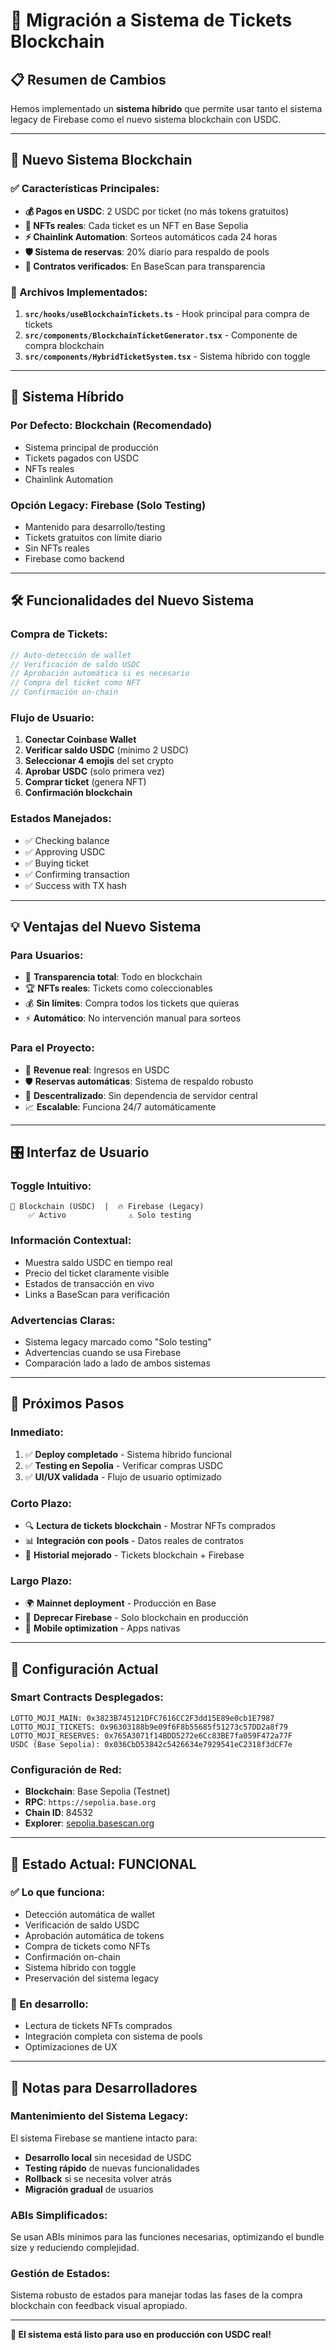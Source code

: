 # 🚀 Migración a Sistema de Tickets Blockchain

## 📋 **Resumen de Cambios**

Hemos implementado un **sistema híbrido** que permite usar tanto el sistema legacy de Firebase como el nuevo sistema blockchain con USDC.

---

## 🎯 **Nuevo Sistema Blockchain**

### **✅ Características Principales:**
- **💰 Pagos en USDC**: 2 USDC por ticket (no más tokens gratuitos)
- **🎯 NFTs reales**: Cada ticket es un NFT en Base Sepolia
- **⚡ Chainlink Automation**: Sorteos automáticos cada 24 horas
- **🛡️ Sistema de reservas**: 20% diario para respaldo de pools
- **🔗 Contratos verificados**: En BaseScan para transparencia

### **🔧 Archivos Implementados:**
1. **`src/hooks/useBlockchainTickets.ts`** - Hook principal para compra de tickets
2. **`src/components/BlockchainTicketGenerator.tsx`** - Componente de compra blockchain
3. **`src/components/HybridTicketSystem.tsx`** - Sistema híbrido con toggle

---

## 🔄 **Sistema Híbrido**

### **Por Defecto: Blockchain (Recomendado)**
- Sistema principal de producción
- Tickets pagados con USDC
- NFTs reales
- Chainlink Automation

### **Opción Legacy: Firebase (Solo Testing)**
- Mantenido para desarrollo/testing
- Tickets gratuitos con límite diario
- Sin NFTs reales
- Firebase como backend

---

## 🛠️ **Funcionalidades del Nuevo Sistema**

### **Compra de Tickets:**
```typescript
// Auto-detección de wallet
// Verificación de saldo USDC
// Aprobación automática si es necesario
// Compra del ticket como NFT
// Confirmación on-chain
```

### **Flujo de Usuario:**
1. **Conectar Coinbase Wallet**
2. **Verificar saldo USDC** (mínimo 2 USDC)
3. **Seleccionar 4 emojis** del set crypto
4. **Aprobar USDC** (solo primera vez)
5. **Comprar ticket** (genera NFT)
6. **Confirmación blockchain**

### **Estados Manejados:**
- ✅ Checking balance
- ✅ Approving USDC
- ✅ Buying ticket
- ✅ Confirming transaction
- ✅ Success with TX hash

---

## 💡 **Ventajas del Nuevo Sistema**

### **Para Usuarios:**
- 🎯 **Transparencia total**: Todo en blockchain
- 🏆 **NFTs reales**: Tickets como coleccionables
- 💰 **Sin límites**: Compra todos los tickets que quieras
- ⚡ **Automático**: No intervención manual para sorteos

### **Para el Proyecto:**
- 💸 **Revenue real**: Ingresos en USDC
- 🛡️ **Reservas automáticas**: Sistema de respaldo robusto
- 🔐 **Descentralizado**: Sin dependencia de servidor central
- 📈 **Escalable**: Funciona 24/7 automáticamente

---

## 🎛️ **Interfaz de Usuario**

### **Toggle Intuitivo:**
```
🔗 Blockchain (USDC)  |  🔥 Firebase (Legacy)
    ✅ Activo              ⚠️ Solo testing
```

### **Información Contextual:**
- Muestra saldo USDC en tiempo real
- Precio del ticket claramente visible
- Estados de transacción en vivo
- Links a BaseScan para verificación

### **Advertencias Claras:**
- Sistema legacy marcado como "Solo testing"
- Advertencias cuando se usa Firebase
- Comparación lado a lado de ambos sistemas

---

## 🚧 **Próximos Pasos**

### **Inmediato:**
1. ✅ **Deploy completado** - Sistema híbrido funcional
2. ✅ **Testing en Sepolia** - Verificar compras USDC
3. ✅ **UI/UX validada** - Flujo de usuario optimizado

### **Corto Plazo:**
- 🔍 **Lectura de tickets blockchain** - Mostrar NFTs comprados
- 📊 **Integración con pools** - Datos reales de contratos
- 🎨 **Historial mejorado** - Tickets blockchain + Firebase

### **Largo Plazo:**
- 🌍 **Mainnet deployment** - Producción en Base
- 🚫 **Deprecar Firebase** - Solo blockchain en producción
- 📱 **Mobile optimization** - Apps nativas

---

## 🎯 **Configuración Actual**

### **Smart Contracts Desplegados:**
```
LOTTO_MOJI_MAIN: 0x3823B745121DFC7616CC2F3dd15E89e0cb1E7987
LOTTO_MOJI_TICKETS: 0x96303188b9e09f6F8b55685f51273c57DD2a8f79
LOTTO_MOJI_RESERVES: 0x765A3071f14BDD5272e6Cc83BE7fa059F472a77F
USDC (Base Sepolia): 0x036CbD53842c5426634e7929541eC2318f3dCF7e
```

### **Configuración de Red:**
- **Blockchain**: Base Sepolia (Testnet)
- **RPC**: `https://sepolia.base.org`
- **Chain ID**: 84532
- **Explorer**: [sepolia.basescan.org](https://sepolia.basescan.org)

---

## 🎉 **Estado Actual: FUNCIONAL**

### **✅ Lo que funciona:**
- Detección automática de wallet
- Verificación de saldo USDC
- Aprobación automática de tokens
- Compra de tickets como NFTs
- Confirmación on-chain
- Sistema híbrido con toggle
- Preservación del sistema legacy

### **🔄 En desarrollo:**
- Lectura de tickets NFTs comprados
- Integración completa con sistema de pools
- Optimizaciones de UX

---

## 💭 **Notas para Desarrolladores**

### **Mantenimiento del Sistema Legacy:**
El sistema Firebase se mantiene intacto para:
- **Desarrollo local** sin necesidad de USDC
- **Testing rápido** de nuevas funcionalidades  
- **Rollback** si se necesita volver atrás
- **Migración gradual** de usuarios

### **ABIs Simplificados:**
Se usan ABIs mínimos para las funciones necesarias, optimizando el bundle size y reduciendo complejidad.

### **Gestión de Estados:**
Sistema robusto de estados para manejar todas las fases de la compra blockchain con feedback visual apropiado.

---

**🚀 El sistema está listo para uso en producción con USDC real!** 